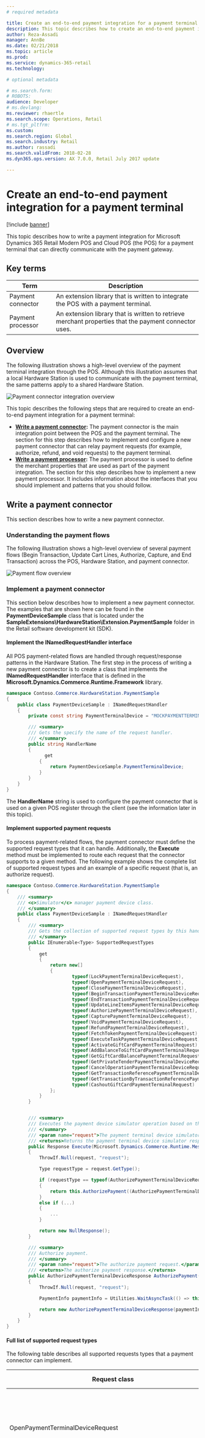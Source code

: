 ```yaml
---
# required metadata

title: Create an end-to-end payment integration for a payment terminal
description: This topic describes how to create an end-to-end payment integration for a payment terminal.
author: Reza-Assadi
manager: AnnBe
ms.date: 02/21/2018
ms.topic: article
ms.prod: 
ms.service: dynamics-365-retail
ms.technology: 

# optional metadata

# ms.search.form: 
# ROBOTS: 
audience: Developer
# ms.devlang: 
ms.reviewer: rhaertle
ms.search.scope: Operations, Retail
# ms.tgt_pltfrm: 
ms.custom: 
ms.search.region: Global
ms.search.industry: Retail
ms.author: rassadi
ms.search.validFrom: 2018-02-28
ms.dyn365.ops.version: AX 7.0.0, Retail July 2017 update

---
```


# Create an end-to-end payment integration for a payment terminal

[!include [banner](../../includes/banner.md)]

This topic describes how to write a payment integration for Microsoft Dynamics 365 Retail Modern POS and Cloud POS (the POS) for a payment terminal that can directly communicate with the payment gateway.

## Key terms

| Term | Description |
|---|---|
| Payment connector | An extension library that is written to integrate the POS with a payment terminal. |
| Payment processor | An extension library that is written to retrieve merchant properties that the payment connector uses. |

## Overview
The following illustration shows a high-level overview of the payment terminal integration through the POS. Although this illustration assumes that a local Hardware Station is used to communicate with the payment terminal, the same patterns apply to a shared Hardware Station.

![Payment connector integration overview](media/PAYMENTS/PAYMENT-TERMINAL/Overview.jpg)

This topic describes the following steps that are required to create an end-to-end payment integration for a payment terminal:

- **[Write a payment connector](#write-a-payment-connector):** The payment connector is the main integration point between the POS and the payment terminal. The section for this step describes how to implement and configure a new payment connector that can relay payment requests (for example, authorize, refund, and void requests) to the payment terminal. 
- **[Write a payment processor](#write-a-payment-processor):** The payment processor is used to define the merchant properties that are used as part of the payment integration. The section for this step describes how to implement a new payment processor. It includes information about the interfaces that you should implement and patterns that you should follow.

## Write a payment connector
This section describes how to write a new payment connector.

### Understanding the payment flows
The following illustration shows a high-level overview of several payment flows (Begin Transaction, Update Cart Lines, Authorize, Capture, and End Transaction) across the POS, Hardware Station, and payment connector.

![Payment flow overview](media/PAYMENTS/PAYMENT-TERMINAL/PaymentFlow.jpg)

### Implement a payment connector
This section below describes how to implement a new payment connector. The examples that are shown here can be found in the **PaymentDeviceSample** class that is located under the **SampleExtensions\HardwareStation\Extension.PaymentSample** folder in the Retail software development kit (SDK).

#### Implement the INamedRequestHandler interface
All POS payment-related flows are handled through request/response patterns in the Hardware Station. The first step in the process of writing a new payment connector is to create a class that implements the **INamedRequestHandler** interface that is defined in the **Microsoft.Dynamics.Commerce.Runtime.Framework** library.

``` csharp
namespace Contoso.Commerce.HardwareStation.PaymentSample 
{ 
    public class PaymentDeviceSample : INamedRequestHandler
    {
        private const string PaymentTerminalDevice = "MOCKPAYMENTTERMINAL";

        /// <summary>
        /// Gets the specify the name of the request handler.
        /// </summary>
        public string HandlerName
        {
              get
            {
                return PaymentDeviceSample.PaymentTerminalDevice;
            }
        }
    }
}
```

The **HandlerName** string is used to configure the payment connector that is used on a given POS register through the client (see the information later in this topic).

#### Implement supported payment requests
To process payment-related flows, the payment connector must define the supported request types that it can handle. Additionally, the **Execute** method must be implemented to route each request that the connector supports to a given method. The following example shows the complete list of supported request types and an example of a specific request (that is, an authorize request).

``` csharp
namespace Contoso.Commerce.HardwareStation.PaymentSample 
{ 
    /// <summary>
    /// <c>Simulator</c> manager payment device class.
    /// </summary>
    public class PaymentDeviceSample : INamedRequestHandler
    {
        /// <summary>
        /// Gets the collection of supported request types by this handler.
        /// </summary>
        public IEnumerable<Type> SupportedRequestTypes
        {
            get
            {
                return new[]
                {
                        typeof(LockPaymentTerminalDeviceRequest),
                        typeof(OpenPaymentTerminalDeviceRequest),
                        typeof(ClosePaymentTerminalDeviceRequest),
                        typeof(BeginTransactionPaymentTerminalDeviceRequest),
                        typeof(EndTransactionPaymentTerminalDeviceRequest),
                        typeof(UpdateLineItemsPaymentTerminalDeviceRequest),
                        typeof(AuthorizePaymentTerminalDeviceRequest),
                        typeof(CapturePaymentTerminalDeviceRequest),
                        typeof(VoidPaymentTerminalDeviceRequest),
                        typeof(RefundPaymentTerminalDeviceRequest),
                        typeof(FetchTokenPaymentTerminalDeviceRequest),
                        typeof(ExecuteTaskPaymentTerminalDeviceRequest),
                        typeof(ActivateGiftCardPaymentTerminalRequest),
                        typeof(AddBalanceToGiftCardPaymentTerminalRequest),
                        typeof(GetGiftCardBalancePaymentTerminalRequest),
                        typeof(GetPrivateTenderPaymentTerminalDeviceRequest),
                        typeof(CancelOperationPaymentTerminalDeviceRequest),
                        typeof(GetTransactionReferencePaymentTerminalDeviceRequest),
                        typeof(GetTransactionByTransactionReferencePaymentTerminalDeviceRequest),
                        typeof(CashoutGiftCardPaymentTerminalRequest)
                };
            }
        }


        /// <summary>
        /// Executes the payment device simulator operation based on the incoming request type.
        /// </summary>
        /// <param name="request">The payment terminal device simulator request message.</param>
        /// <returns>Returns the payment terminal device simulator response.</returns>
        public Response Execute(Microsoft.Dynamics.Commerce.Runtime.Messages.Request request)
        {
            ThrowIf.Null(request, "request");

            Type requestType = request.GetType();

            if (requestType == typeof(AuthorizePaymentTerminalDeviceRequest))
            {
                return this.AuthorizePayment((AuthorizePaymentTerminalDeviceRequest)request);
            }
            else if (...)
            {
                ...
            }

            return new NullResponse();
        }

        /// <summary>
        /// Authorize payment.
        /// </summary>
        /// <param name="request">The authorize payment request.</param>
        /// <returns>The authorize payment response.</returns>
        public AuthorizePaymentTerminalDeviceResponse AuthorizePayment(AuthorizePaymentTerminalDeviceRequest request)
        {
            ThrowIf.Null(request, "request");

            PaymentInfo paymentInfo = Utilities.WaitAsyncTask(() => this.AuthorizePaymentAsync(request.Amount, request.Currency, request.VoiceAuthorization, request.IsManualEntry, request.ExtensionTransactionProperties));

            return new AuthorizePaymentTerminalDeviceResponse(paymentInfo);
        }
    }
}
```

#### Full list of supported request types
The following table describes all supported requests types that a payment connector can implement.

| Request class | Payment flow description |
|---|---|
| OpenPaymentTerminalDeviceRequest | This request is called before a sales transaction is initiated. It is used to establish a connection to the payment terminal. |
| BeginTransactionPaymentTerminalDeviceRequest | This request is called when a new sales transaction is initiated. It is used to handle any initialization on the payment terminal (for example, by initializing the transaction screen). |
| LockPaymentTerminalDeviceRequest | This request is called when a payment terminal is locked for a transaction. |
| UpdateLineItemsPaymentTerminalDeviceRequest | This request is called when line items in the cart are updated. |
| AuthorizePaymentTerminalDeviceRequest | This request is called when a payment is initiated in the POS payment view. |
| CancelOperationPaymentTerminalDeviceRequest | This request is called when a user selects the **Cancel** button in the payment view dialog box after the payment is initiated but before the payment is completed on the payment terminal. |
| CapturePaymentTerminalDeviceRequest | This request is called for each payment line when the whole amount in the cart is paid but before the sales transaction is concluded. |
| VoidPaymentTerminalDeviceRequest | This request is called when a payment line is voided in the cart. |
| RefundPaymentTerminalDeviceRequest | This request is called when a refund is issued. |
| FetchTokenPaymentTerminalDeviceRequest | This request is called to fetch a payment token to support deferred payments for customer orders. |
| EndTransactionPaymentTerminalDeviceRequest | This request is called when the sales transaction is concluded and all payments have been captured. |
| ClosePaymentTerminalDeviceRequest | This request is called after the sales transaction is concluded. It is used to close the connection to the payment terminal. |
| ActivateGiftCardPaymentTerminalRequest | This request is called when an external gift card is being activated through the POS. |
| AddBalanceToGiftCardPaymentTerminalRequest | This request is called when a balance is being added to an external gift card. |
| GetGiftCardBalancePaymentTerminalRequest | This request is called when the balance on the gift card is being retrieved. |
| GetPrivateTenderPaymentTerminalDeviceRequest | This request is called when gift card numbers are retrieved from the payment terminal for gift card flows (for example, Issue gift card, Pay by gift card, or Add to gift card). |
| ExecuteTaskPaymentTerminalDeviceRequest | This extension request can be invoked from the POS through customizations. It is used to enable additional payment-related flows. |
| GetTransactionReferencePaymentTerminalDeviceRequest | This request is called to check the correlation ID. It is used for duplicate payment protection. |
| GetTransactionByTransactionReferencePaymentTerminalDeviceRequest | This request is used to obtain the previous transaction by correlation ID. |
| CashoutGiftCardPaymentTerminalRequest | This request is called when a the cash out gift card operation is executed from the POS. |



##### OpenPaymentTerminalDeviceRequest
###### Signature
``` csharp
public OpenPaymentTerminalDeviceRequest(string token, string deviceName, SettingsInfo terminalSettings, PeripheralConfiguration deviceConfig, ExtensionTransaction extensionTransactionProperties);
```

###### Variables

| Variable | Description |
|---|---|
| token | The unique token value that is generated when the payment terminal is initially locked for the transaction. |
| deviceName | The name of the device, as defined on the **POS hardware profile** page in the client. |
| terminalSettings | The set of payment terminal–specific configuration properties that are defined in the client, such as the minimum amount for signature capture and the debit cash-back limit. |
| deviceConfig | The set of payment terminal–specific configuration properties in the form of name/value pairs, such as the IP address and port in the case of network devices. |
| extensionTransactionProperties | The set of extension configuration properties in the form of name/value pairs. |

##### BeginTransactionPaymentTerminalDeviceRequest
###### Signature
``` csharp
public BeginTransactionPaymentTerminalDeviceRequest(string token, string paymentConnectorName, string merchantInformation, string invoiceNumber, bool isTestMode, ExtensionTransaction extensionTransactionProperties)
```

###### Variables

| Variable | Description |
|---|---|
| token | The unique token value that is generated when the payment terminal is initially locked for the transaction. |
| paymentConnectorName | The name of the payment connector that is used as part of the payment flow. This variable is used if you plan to integrate with payment flows that use the **IPaymentProcessor** interface. |
| merchantInformation | The merchant information that is defined on the **POS hardware profile** page in the client. |
| invoiceNumber | The unique invoice number that the POS generates to track the sales transaction. |
| isTestMode | A value that indicates whether the payment connector is being used in testing mode. |
| extensionTransactionProperties | The set of extension configuration properties in the form of name/value pairs. |

##### LockPaymentTerminalDeviceRequest
###### Signature
``` csharp
public LockPaymentTerminalDeviceRequest(string clientDeviceNumber, string deviceType, string deviceName, bool isExclusive, bool isOverride)
```

###### Variables

| Variable | Description |
|---|---|
| clientDeviceNumber | The unique POS device number that is acquiring the lock. |
| deviceType | The device type that the lock is acquired for as configured in the POS hardware profile (such as "Windows"). |
| deviceName | The device type that the lock is acquired for as configured in the POS hardware profile (such as "MOCKPAYMENTTERMINAL"). |
| isExclusive | Determines whether the lock that is acquired is exclusive. | 
| isOverride | Determines whether this request will override any existing lock. |

##### UpdateLineItemsPaymentTerminalDeviceRequest
###### Signature
``` csharp
public UpdateLineItemsPaymentTerminalDeviceRequest(string token, string totalAmount, string taxAmount, string discountAmount, string subTotalAmount, IEnumerable<ItemInfo> items, ExtensionTransaction extensionTransactionProperties = null)
```

###### Variables

| Variable | Description |
|---|---|
| token | The unique token value that is generated when the payment terminal is initially locked for the transaction. |
| totalAmount | The total amount on the current sales transaction. |
| taxAmount | The tax amount on the current sales transaction. |
| discountAmount | The discount amount on the current sales transaction. |
| subTotalAmount | The subtotal amount on the current sales transaction. |
| items | The list of line items to show. |
| extensionTransactionProperties | The set of extension configuration properties in the form of name/value pairs. |

##### AuthorizePaymentTerminalDeviceRequest
###### Signature
``` csharp
public AuthorizePaymentTerminalDeviceRequest(string token, string paymentConnectorName, decimal amount, string currency, TenderInfo tenderInfo, string voiceAuthorization, bool isManualEntry, ExtensionTransaction extensionTransactionProperties)
```

###### Variables

| Variable | Description |
|---|---|
| token | The unique token value that is generated when the payment terminal is initially locked for the transaction. |
| paymentConnectorName | The name of the payment connector that is used as part of the payment flow. This variable is used if there is an integration with payment flows that use the **IPaymentProcessor** interface. |
| amount | The amount to authorize. |
| currency | The currency for the amount to authorize. |
| tenderInfo | The card information that is sent from the POS that is retrieved from an external source (if an external source is present). |
| voiceAuthorization | The voice approval code that is sent from the POS if voice authorization is required. |
| isManualEntry | A value that defines whether the card number was entered manually. |
| extensionTransactionProperties | The set of extension configuration properties in the form of name/value pairs. |

###### Response
The **AuthorizePaymentCardPaymentResponse** response object must be returned when the **AuthorizePaymentTerminalDeviceRequest** request is handled. The response must contain an instance of the **PaymentInfo** object that has the following required properties.

| Property | Description |
|---|---|
| ApprovedAmount | The amount that was approved for the transaction. |
| CardNumberMasked | The masked credit card number. The value must contain at least the first digit of the credit card to support bin range lookup in the POS. (Most devices return the first six digits and the last four digits.) |
| CardType | The type of card that was used for the payment (for example, **Credit** or **Debit**) by using the **Microsoft.Dynamics.Commerce.HardwareStation.CardPayment.CardType** entity. |
| CashbackAmount | For debit transactions, the cash-back amount that was defined on the payment terminal. |
| Errors | The list of errors that occurred during the authorize call. |
| IsApproved | A flag that indicates whether the payment was approved. |
| PaymentSdkData | The response data that is used to support state between the authorize/refund and capture/void calls or cross-channel payment operations. |

The **PaymentSdkData** property must contain the following data.

| Namespace | Name | Description | Sample value |
|---|---|---|---|
| Connector | ConnectorName | The name of the **IPaymentProcessor** interface that is used for the transactions, as described in the "Write a payment processor" section later in this topic. |
| AuthorizationResponse | Properties | The list of authorization responses. | See the next table. |

The **Properties** field of the **PaymentSdkData** property must contain the following fields.

| Namespace | Name | Description | Sample value |
|---|---|---|---|
| AuthorizationResponse | ApprovedAmount | The amount that was approved for the transaction. | 28.08m |
| AuthorizationResponse | AvailableBalance | The available balance on the card. | 100.00m |
| AuthorizationResponse | ApprovalCode | The approval code for the transaction. | Z123456 |
| AuthorizationResponse | ProviderTransactionId | The transaction identifier of the payment provider. | 123456789 |
| AuthorizationResponse | AuthorizationResult | The result of the authorization call. | AuthorizationResult.Success.ToString() |
| AuthorizationResponse | ExternalReceipt | The external receipt data from the payment provider. | \<ReceiptData\>...\</ReceiptData\> |
| AuthorizationResponse | TerminalId | The unique identifier of the terminal that handled the payment. | 000001 |

The following example shows how to construct the **PaymentSdkData** object.

``` csharp
List<PaymentProperty> paymentSdkProperties = new List<PaymentProperty>();
paymentSdkProperties.Add(new PaymentProperty(GenericNamespace.Connector, ConnectorProperties.ConnectorName, "TestConnector"));

List<PaymentProperty> paymentSdkAuthorizationProperties = new List<PaymentProperty>();
paymentSdkAuthorizationProperties.Add(new PaymentProperty(GenericNamespace.AuthorizationResponse, AuthorizationResponseProperties.ApprovedAmount, 28.08m));
paymentSdkAuthorizationProperties.Add(new PaymentProperty(GenericNamespace.AuthorizationResponse, AuthorizationResponseProperties.AvailableBalance, 100.00m));
paymentSdkAuthorizationProperties.Add(new PaymentProperty(GenericNamespace.AuthorizationResponse, AuthorizationResponseProperties.ApprovalCode, "Z123456"));
paymentSdkAuthorizationProperties.Add(new PaymentProperty(GenericNamespace.AuthorizationResponse, AuthorizationResponseProperties.ProviderTransactionId, "123456789"));
paymentSdkAuthorizationProperties.Add(new PaymentProperty(GenericNamespace.AuthorizationResponse, AuthorizationResponseProperties.AuthorizationResult, AuthorizationResult.Success.ToString()));
paymentSdkAuthorizationProperties.Add(new PaymentProperty(GenericNamespace.AuthorizationResponse, TransactionDataProperties.TerminalId, "000001"));

paymentSdkProperties.Add(new PaymentProperty(GenericNamespace.AuthorizationResponse, AuthorizationResponseProperties.Properties, paymentSdkAuthorizationProperties.ToArray()));

string paymentSdkData = PaymentProperty.ConvertPropertyArrayToXML(paymentSdkProperties.ToArray());
```

If the payment terminal returns a receipt, you can print it through the POS by setting the following data on the **ExternalReceipt** object that was described earlier.

```xml
<ReceiptData>
    <Receipt Type='Customer'>
        <Line>Line 1 of receipt.</Line>
        <Line>Line 2 of receipt.</Line>
    </Receipt>
    <Receipt Type='Merchant'>
        <Line>Line 1 of receipt.</Line>
        <Line>Line 2 of receipt.</Line>
    </Receipt>
</ReceiptData>
```

###### Other considerations
If the payment terminal handles the authorize and capture requests in a single call (that is, if *immediate capture* occurs), and the cashier wants to void the transaction, the payment terminal must support reversal of an immediate capture. When an immediate capture is voided, if the void request fails, the cashier will be asked whether he or she wants to locally void the payment. If the cashier selects **Yes**, the tender is voided only in the POS. No call is made to the payment terminal to void the payment. Basically, this behavior lets the cashier unblock the POS if it can no longer void the payment on the payment terminal. However, this behavior can cause issues, because a lock lasts for three to five days, until the bank reverses it, but the payment is made for immediate capture. Therefore, duplicate payments can occur.

##### CancelOperationPaymentTerminalDeviceRequest
###### Signature
``` csharp
public CancelOperationPaymentTerminalDeviceRequest(string token)
```

###### Variables

| Variable | Description |
|---|---|
| token | The unique token value that is generated when the payment terminal is initially locked for the transaction. |

##### CapturePaymentTerminalDeviceRequest
###### Signature
``` csharp
public CapturePaymentTerminalDeviceRequest(string token, decimal amount, string currency, string paymentPropertiesXml, ExtensionTransaction extensionTransactionProperties)
```

###### Variables

| Variable | Description |
|---|---|
| token | The unique token value that is generated when the payment terminal is initially locked for the transaction. |
| amount | The amount to capture. |
| currency | The currency for the amount to capture. |
| paymentPropertiesXml | The content of the **PaymentSdkData** object that is returned by the **AuthorizePaymentTerminalDeviceRequest** or **RefundPaymentTerminalDeviceRequest** request, and that is used to support stateful properties between the requests. |
| extensionTransactionProperties | The set of extension configuration properties in the form of name/value pairs. |

###### Other considerations
If the payment terminal handles the authorize and capture requests in a single call, the **CapturePaymentTerminalDeviceRequest** request should be a no-op and should immediately return.

If the payment terminal requires state from the authorize requests to handle the capture call, the properties should be stored in the **PaymentSdkData** object of the **AuthorizePaymentTerminalDeviceResponse** request that is described earlier, and passed through the **paymentPropertiesXml** variable of the **CapturePaymentTerminalDeviceRequest** request.

##### VoidPaymentTerminalDeviceRequest
###### Signature
``` csharp
public VoidPaymentTerminalDeviceRequest(string token, string paymentConnectorName, decimal amount, string currency, TenderInfo tenderInfo, string paymentPropertiesXml, ExtensionTransaction extensionTransactionProperties)
```

###### Variables

| Variable | Description |
|---|---|
| token | The unique token value that is generated when the payment terminal is initially locked for the transaction. |
| paymentConnectorName | The name of the payment connector that is used as part of the payment flow. This variable is used if there is an integration with payment flows that use the **IPaymentProcessor** interface. |
| amount | The amount for the payment to void. |
| currency | The currency for the payment to void. |
| tenderInfo | The card information that is sent from the POS that is retrieved from an external source (if an external source is present). |
| paymentPropertiesXml | The content of the **PaymentSdkData** object that is returned by the **AuthorizePaymentTerminalDeviceRequest** or **RefundPaymentTerminalDeviceRequest** request, and that is used to support stateful properties between the requests. |
| extensionTransactionProperties | The set of extension configuration properties in the form of name/value pairs. |

##### RefundPaymentTerminalDeviceRequest
###### Signature
``` csharp
public RefundPaymentTerminalDeviceRequest(string token, string paymentConnectorName, TenderInfo tenderInfo, decimal amount, string currency, bool isManualEntry, ExtensionTransaction extensionTransactionProperties)
```

###### Variables

| Variable | Description |
|---|---|
| token | The unique token value that is generated when the payment terminal is initially locked for the transaction. |
| paymentConnectorName | The name of the payment connector that is used as part of the payment flow. This variable is used if there is an integration with payment flows that use the **IPaymentProcessor** interface. |
| tenderInfo | The card information that is sent from the POS that is retrieved from an external source (if an external source is present). |
| amount | The amount to refund. |
| currency | The currency for the amount to refund. |
| isManualEntry | A value that defines whether the card number was entered manually. |
| extensionTransactionProperties | The set of extension configuration properties in the form of name/value pairs. |

##### FetchTokenPaymentTerminalDeviceRequest
###### Signature
``` csharp
public FetchTokenPaymentTerminalDeviceRequest(string token, bool isManualEntry, ExtensionTransaction extensionTransactionProperties)
```

###### Variables

| Variable | Description |
|---|---|
| token | The unique token value that is generated when the payment terminal is initially locked for the transaction. |
| isManualEntry | A value that defines whether the card number was entered manually. |
| extensionTransactionProperties | The set of extension configuration properties in the form of name/value pairs. |

##### EndTransactionPaymentTerminalDeviceRequest
##### Signature
``` csharp
public EndTransactionPaymentTerminalDeviceRequest(string token, ExtensionTransaction extensionTransactionProperties)
```

###### Variables

| Variable | Description |
|---|---|
| token | The unique token value that is generated when the payment terminal is initially locked for the transaction. |
| extensionTransactionProperties | The set of extension configuration properties in the form of name/value pairs. |

##### ClosePaymentTerminalDeviceRequest
###### Signature
``` csharp
public ClosePaymentTerminalDeviceRequest(string token, ExtensionTransaction extensionTransactionProperties)
```

###### Variables

| Variable | Description |
|---|---|
| token | The unique token value that is generated when the payment terminal is initially locked for the transaction. |
| extensionTransactionProperties | The set of extension configuration properties in the form of name/value pairs. |

##### ActivateGiftCardPaymentTerminalRequest
###### Signature
``` csharp
public ActivateGiftCardPaymentTerminalRequest(string token, string paymentConnectorName, decimal amount, string currencyCode, TenderInfo tenderInfo, ExtensionTransaction extensionTransactionProperties)
```

###### Variables

| Variable | Description |
|---|---|
| token | The unique token value that is generated when the payment terminal is initially locked for the transaction. |
| paymentConnectorName | The name of the payment connector that is used as part of the payment flow. This variable is used if there is an integration with payment flows that use the **IPaymentProcessor** interface. |
| amount | The initial amount to add to the gift card during activation. |
| currency | The currency for the initial amount to add to the gift card during activation. |
| tenderInfo | The card information that is sent from the POS that is retrieved from an external source (if an external source is present). |
| extensionTransactionProperties | The set of extension configuration properties in the form of name/value pairs. |

##### AddBalanceToGiftCardPaymentTerminalRequest
###### Signature
``` csharp
public AddBalanceToGiftCardPaymentTerminalRequest(string token, string paymentConnectorName, decimal amount, string currencyCode, TenderInfo tenderInfo, ExtensionTransaction extensionTransactionProperties)
```

###### Variables

| Variable | Description |
|---|---|
| token | The unique token value that is generated when the payment terminal is initially locked for the transaction. |
| paymentConnectorName | The name of the payment connector that is used as part of the payment flow. This variable is used if there is an integration with payment flows that use the **IPaymentProcessor** interface. |
| amount | The amount to add to the gift card. |
| currency | The currency for the amount to add to the gift card balance. |
| tenderInfo | The card information that is sent from the POS that is retrieved from an external source (if an external source present). |
| extensionTransactionProperties | The set of extension configuration properties in the form of name/value pairs. |

##### GetGiftCardBalancePaymentTerminalRequest
###### Signature
``` csharp
public GetGiftCardBalancePaymentTerminalRequest(string token, string paymentConnectorName, string currencyCode, TenderInfo tenderInfo, ExtensionTransaction extensionTransactionProperties)
```

###### Variables

| Variable | Description |
|---|---|
| token | The unique token value that is generated when the payment terminal is initially locked for the transaction. |
| paymentConnectorName | The name of the payment connector that is used as part of the payment flow. This variable is used if there is an integration with payment flows that use the **IPaymentProcessor** interface. |
| currency | The currency to retrieve the gift card balance in. |
| tenderInfo | The card information that is sent from the POS that is retrieved from an external source (if an external source present). |
| extensionTransactionProperties | The set of extension configuration properties in the form of name/value pairs. |

##### GetPrivateTenderPaymentTerminalDeviceRequest
###### Signature
``` csharp
public GetPrivateTenderPaymentTerminalDeviceRequest(string token, decimal amount, bool declined, bool isSwipe, ExtensionTransaction extensionTransactionProperties)
```

###### Variables

| Variable | Description |
|---|---|
| token | The unique token value that is generated when the payment terminal is initially locked for the transaction. |
| amount | The amount that is set on the POS. (Typically, this variable is used to show the amount on the payment terminal when the card number is retrieved.) |
| declined | This variable is obsolete. |
| isSwipe | A value that determines whether the card number should be retrieved through a swipe or manual entry on the payment terminal. |
| extensionTransactionProperties | The set of extension configuration properties in the form of name/value pairs. |

##### ExecuteTaskPaymentTerminalDeviceRequest
###### Signature
``` csharp
public ExecuteTaskPaymentTerminalDeviceRequest(string token, string task, ExtensionTransaction extensionTransactionProperties)
```

###### Variables

| Variable | Description |
|---|---|
| token | The unique token value that is generated when the payment terminal is initially locked for the transaction. |
| task | The unique identifier for the task that is being run. |
| extensionTransactionProperties | The set of extension configuration properties in the form of name/value pairs. |

##### GetTransactionReferencePaymentTerminalDeviceRequest
###### Signature
``` csharp
 public GetTransactionReferencePaymentTerminalDeviceRequest(string lockToken, string posTerminalId, string eftTerminalId)
```

###### Variables

| Variable | Description |
|---|---|
| locktoken | Gets the unique lock token that was generated when the payment terminal was initially locked for the transaction. |
| posTerminalId | Gets the POS terminal ID associated with the lock token. |
| extensionTransactionProperties | Gets the EFT terminal ID associated witht the transaction and lock token. |

##### GetTransactionByTransactionReferencePaymentTerminalDeviceRequest
###### Signature
``` csharp
 public GetTransactionByTransactionReferencePaymentTerminalDeviceRequest(string lockToken, Retail.PaymentSDK.Portable.PaymentTransactionReferenceData transactionReferenceData)
```

###### Variables

| Variable | Description |
|---|---|
| locktoken | Gets the unique lock token that was generated when the payment terminal was initially locked for the transaction. |
| Retail.PaymentSDK.Portable.PaymentTransactionReferenceData TransactionReferenceData | Gets reference data for the for payment transactions in case the correlation ID is out of sync. |


##### CashoutGiftCardPaymentTerminalRequest
###### Signature
``` csharp
 public CashoutGiftCardPaymentTerminalRequest(
            string paymentConnectorName,
            decimal amount,
            string currencyCode,
            TenderInfo tenderInfo,
            ExtensionTransaction extensionTransactionProperties)
```

###### Variables

| Variable | Description |
|---|---|
| paymentConnectorName | The name of the payment connector that is used as part of the payment flow. This variable is used if there is an integration with payment flows that use the IPaymentProcessor interface. |
| amount | The amount gift card cash out request. |
| currencyCode | The currency for the gift card cash out request. |
| tenderinfo | The card information that is sent from the POS that is retrieved from an external source (if an external source is present). |
| extensionTransactionProperties | The set of extension configuration properties in the form of name/value pairs. |


#### State in the payment connector
The payment connector can be hosted as part of the dllhost.exe process when it's hosted through the in-process Hardware Station inside the POS. Alternatively, the payment connector can be hosted as a w3wp.exe process when it's hosted in the Hardware Station that is based on Microsoft Internet Information Services (IIS). In some circumstances, both processes can be terminated or stop responding between or during payment flows. Therefore, we recommend that payment connectors not have state dependencies, and that they be able to recover if they are terminated at any point during the payment flow–related requests that are described earlier.

### Configure the payment connector in the Hardware Station config
To help guarantee that the Hardware Station loads the payment connector, you must set the corresponding assembly reference in the **HardwareStation.Extension.config** file that is located in the **Assets** folder in the Retail SDK.

``` xml
<?xml version="1.0" encoding="utf-8"?>
<hardwareStationExtension>
    <composition>
        <!-- 
        Register your own assemblies or types here. The following example registers NewPeripheralDevice 
        (and all its request handlers). Any other services are not being overridden:

        <add source="type" 
            value="Contoso.Commerce.HardwareStation.NewPeripheralDevice, Contoso.Commerce.HardwareStation.NewPeripheralDevice" />
        <add source="assembly" 
            value="Contoso.Commerce.HardwareStation.NewPeripheralDevice” />
        -->
        <add source="assembly" value="Contoso.Commerce.HardwareStation.PaymentSample" />
    </composition>
</hardwareStationExtension>
```

### Configure the payment connector on the POS hardware profile page in the client
To determine the correct payment connector that should be loaded on the POS, you must set the value of the **PaymentTerminalDevice** property in the **Device name** field on the **PIN pad** FastTab of the **POS hardware profile** page in the client, as shown in the following illustration.

![Configure payment connector on the POS hardware profile page in the client](media/PAYMENTS/PAYMENT-TERMINAL/SamplePaymentDeviceConfigurInAx.jpg)

## Write a payment processor
Payment processes are usually used only if a direct connection to a payment gateway is established. This scenario most often occurs in card-not-present sales transactions or more complex card-present scenarios. Additionally, the payment processor is used to process the merchant properties that are configured through the **POS hardware profile** page in the client.

> [!NOTE]
> The payment processor is currently required, even if all payment requests are handled directly through the payment terminal and no merchant properties must be set through the POS.

### Understanding the merchant properties flows
The following sections describe how the merchant properties are set on the **POS hardware profile** page in the client, and how they are passed to the payment connector during payment flows on the POS.

#### Set merchant properties on the POS hardware profile page in the client
The following illustration shows how the merchant properties are set through the **POS hardware profile** page in the client. To enable the merchant properties to be set, the **IPaymentProcessor** interface that is defined in the **Microsoft.Dynamics.Retail.PaymentSDK** library must be implemented. Two interface methods are required: **GetMerchantAccountPropertyMetadata** and **ValidateMerchantAccount**.

![Setting merchant properties on the POS hardware profile page in the client](media/PAYMENTS/PAYMENT-TERMINAL/MerchantPropertiesAXFlow.jpg)

#### Set merchant properties on payment connector during POS sales transaction
The following illustration shows how the merchant properties are retrieved from the database through the Commerce Scale Unit and passed to the payment connector during the **BeginTransactionPaymentTerminalDeviceRequest** request.

![Setting merchant properties on the payment connector during POS payment flows](media/PAYMENTS/PAYMENT-TERMINAL/MerchantPropertiesPOSFlow.jpg)

### Implement the IPaymentProcessor interface
To handle merchant properties that are related to payment flows, the **IPaymentProcessor** interface that is defined in the **Microsoft.Dynamics.Retail.PaymentSDK** library must be implemented. The following example shows how to implement the two required interface methods, **GetMerchantAccountPropertyMetadata** and **ValidateMerchantAccount**. Other interface methods can be left blank (for example, they can return **FeatureNotSupportedException**).

``` csharp
/// <summary>
/// SampleConnector class (Portable Class Library version).
/// </summary>
public class SampleConnector : IPaymentProcessor
{
    /// <summary>
    /// GetMerchantAccountPropertyMetadata returns the merchant account properties need by the payment provider.
    /// </summary>
    /// <param name="request">Request object.</param>
    /// <returns>
    /// Response object.
    /// </returns>
    public Response GetMerchantAccountPropertyMetadata(Request request)
    {
        string methodName = "GetMerchantAccountPropertyMetadata";

        // Check null request
        List<PaymentError> errors = new List<PaymentError>();
        if (request == null)
        {
            errors.Add(new PaymentError(ErrorCode.InvalidRequest, "Request is null."));
            return PaymentUtilities.CreateAndLogResponseForReturn(methodName, this.Name, Platform, locale: null, properties: null, errors: errors);
        }

        // Prepare response
        List<PaymentProperty> properties = new List<PaymentProperty>();
        PaymentProperty property;
        property = new PaymentProperty(
            GenericNamespace.MerchantAccount,
            MerchantAccountProperties.AssemblyName,
            this.GetAssemblyName());
        property.SetMetadata("Assembly Name:", "The assembly name of the test provider", false, true, 0);
        properties.Add(property);

        Response response = new Response();
        response.Locale = request.Locale;
        response.Properties = properties.ToArray();
        if (errors.Count > 0)
        {
            response.Errors = errors.ToArray();
        }

        PaymentUtilities.LogResponseBeforeReturn(methodName, this.Name, Platform, response);
        return response;
    }

    /// <summary>
    /// ValidateMerchantAccount the passed merchant account properties with the payment provider.
    /// </summary>
    /// <param name="request">Request object to validate.</param>
    /// <returns>
    /// Response object.
    /// </returns>
    public Response ValidateMerchantAccount(Request request)
    {
        string methodName = "ValidateMerchantAccount";

        // Convert request
        ValidateMerchantAccountRequest validateRequest = null;
        try
        {
            validateRequest = ValidateMerchantAccountRequest.ConvertFrom(request);
        }
        catch (SampleException ex)
        {
            return PaymentUtilities.CreateAndLogResponseForReturn(methodName, this.Name, Platform, locale: request == null ? null : request.Locale, properties: null, errors: ex.Errors);
        }

        // Validate merchant account
        List<PaymentError> errors = new List<PaymentError>();
        ValidateMerchantProperties(validateRequest, errors);
        if (errors.Count > 0)
        {
            return PaymentUtilities.CreateAndLogResponseForReturn(methodName, this.Name, Platform, validateRequest.Locale, errors);
        }

        // Create response
        var validateResponse = new ValidateMerchantAccountResponse(validateRequest.Locale, validateRequest.ServiceAccountId, this.Name);

        // Convert response and return
        Response response = ValidateMerchantAccountResponse.ConvertTo(validateResponse);
        PaymentUtilities.LogResponseBeforeReturn(methodName, this.Name, Platform, response);
        return response;
    }
}
```

#### Required merchant property fields
The following table shows the required merchant property fields that must be set as part of the **GetMerchantAccountPropertyMetadata** method.

| Namespace | Name | Sample value\* |
|---|---|---|
| MerchantAccount | PortableAssemblyName | Contoso.Microsoft.PaymentsSample |
| MerchantAccount | ServiceAccountId | f35989c8-e571-4de1-862a-996c82a2e6b6 |
| MerchantAccount | SupportedCurrencies | AUD;BRL;CAD;CHF;CNY;CZK;DKK;EUR;GBP;HKD;HUF;INR;JPY;KPW;KRW;MXN;NOK;NZD;PLN;SEK;SGD;TWD;USD;ZAR |
| MerchantAccount | SupportedTenderTypes | Visa;MasterCard;Amex;Discover;Debit |

\* You **must** replace the sample values in this column with unique values for your own payment processor.
